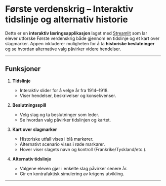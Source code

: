 # Første verdenskrig – Interaktiv tidslinje og alternativ historie

Dette er en **interaktiv læringsapplikasjon** laget med [Streamlit](https://streamlit.io/) som lar elever utforske Første verdenskrig både gjennom en tidslinje og et kart over slagmarker. Appen inkluderer muligheten for å ta **historiske beslutninger** og se hvordan alternative valg påvirker videre hendelser.

---

## Funksjoner

1. **Tidslinje**  
   - Interaktiv slider for å velge år fra 1914–1918.  
   - Viser hendelser, beskrivelser og konsekvenser.  

2. **Beslutningsspill**  
   - Velg slag og ta beslutninger som leder.  
   - Se hvordan valg påvirker tidslinjen og kartet.  

3. **Kart over slagmarker**  
   - Historiske utfall vises i blå markører.  
   - Alternativt scenario vises i røde markører.  
   - Hover viser slagets navn og kontroll (Frankrike/Tyskland/etc.).  

4. **Alternativ tidslinje**  
   - Valgene eleven gjør i enkelte slag påvirker senere år.  
   - Gir en kontrafaktisk simulering av krigens utvikling.  

---

